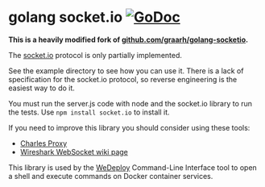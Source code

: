# golang socket.io [![GoDoc](https://godoc.org/github.com/henvic/socketio?status.svg)](https://godoc.org/github.com/henvic/socketio)

**This is a heavily modified fork of [github.com/graarh/golang-socketio](https://github.com/graarh/golang-socketio).**

The [socket.io](https://socket.io) protocol is only partially implemented.

See the example directory to see how you can use it. There is a lack of specification for the socket.io protocol, so reverse engineering is the easiest way to do it.

You must run the server.js code with node and the socket.io library to run the tests. Use `npm install socket.io` to install it.

If you need to improve this library you should consider using these tools:

* [Charles Proxy](https://www.charlesproxy.com)
* [Wireshark WebSocket wiki page](https://wiki.wireshark.org/WebSocket)

This library is used by the [WeDeploy](https://wedeploy.com) Command-Line Interface tool to open a shell and execute commands on Docker container services.